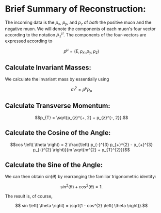 # Brief Summary of Reconstruction:

The incoming data is the $p_{x}$, $p_{y}$, and $p_{z}$ of *both* the positive muon and the negative muon. We will denote the components of each muon's four vector according to the notation $p_{\pm}^{\mu}$. The components of the four-vectors are expressed according to

$$p^{\mu} = \left( E, p_{x}, p_{y}, p_{z}\right)$$

## Calculate Invariant Masses:

We calculate the invariant mass by essentially using

$$m^{2} = p^{\mu}p_{\mu}$$

## Calculate Transverse Momentum:

$$p_{T} = \sqrt{p_{z}^{+, 2} + p_{z}^{-, 2}}.$$


## Calculate the Cosine of the Angle:

$$cos \left( \theta \right) = 2 \frac{\left( p_{-}^{3} p_{+}^{2} - p_{+}^{3} p_{-}^{2} \right)}{m \sqrt{m^{2} + p_{T}^{2}}}$$

## Calculate the Sine of the Angle:

We can then obtain $sin(\theta)$ by rearranging the familiar trigonometric identity:

$$sin^{2} \left( \theta \right) +  cos^{2} \left( \theta \right) = 1.$$ 

The result is, of course,

$$ sin \left( \theta \right) = \sqrt{1 - cos^{2} \left( \theta \right)}.$$
